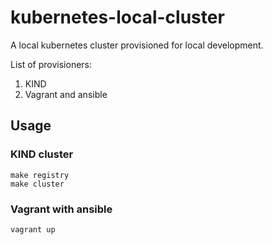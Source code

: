 # kubernetes-local-cluster
A local kubernetes cluster provisioned for local development.

List of provisioners:
1. KIND
2. Vagrant and ansible 


## Usage
### KIND cluster
```
make registry
make cluster
```
### Vagrant with ansible
```
vagrant up
```
